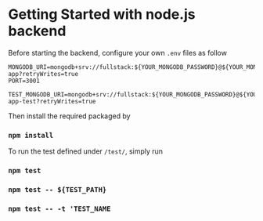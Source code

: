 # Getting Started with node.js backend 

Before starting the backend, configure your own `.env` files as follow
```
MONGODB_URI=mongodb+srv://fullstack:${YOUR_MONGODB_PASSWORD}@${YOUR_MONGODB_URL}.mongodb.net/note-app?retryWrites=true
PORT=3001

TEST_MONGODB_URI=mongodb+srv://fullstack:${YOUR_MONGODB_PASSWORD}@${YOUR_MONGODB_URL}.mongodb.net/note-app-test?retryWrites=true
```

Then install the required packaged by

### `npm install`

To run the test defined under `/test/`, simply run

### `npm test`
### `npm test -- ${TEST_PATH}`
### `npm test -- -t 'TEST_NAME`
